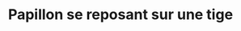 ---
layout: photo
title: Papillon se reposant sur une tige 
desc: An Aer・Un instant parmi la végétation
category: un-instant-parmi-la-vegetation
image: 1
tags:
- front
metadata:
- Boitier: Canon 650D
- Focale: F/2.8
- Temps d'exposition: 1/320
- Iso: 100
- Objectif: 90mm
- Lieu: Ploerdut, Morbihan
---